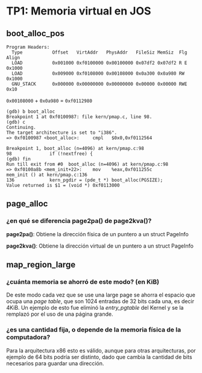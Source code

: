 TP1: Memoria virtual en JOS
===========================

boot_alloc_pos
--------------

```
Program Headers:
  Type           Offset   VirtAddr   PhysAddr   FileSiz MemSiz  Flg Align
  LOAD           0x001000 0xf0100000 0x00100000 0x07df2 0x07df2 R E 0x1000
  LOAD           0x009000 0xf0108000 0x00108000 0x0a300 0x0a980 RW  0x1000
  GNU_STACK      0x000000 0x00000000 0x00000000 0x00000 0x00000 RWE 0x10
```

`0x00108000` + `0x0a980` = `0xf0112980`

```
(gdb) b boot_alloc
Breakpoint 1 at 0xf0100987: file kern/pmap.c, line 98.
(gdb) c
Continuing.
The target architecture is set to "i386".
=> 0xf0100987 <boot_alloc>:     cmpl   $0x0,0xf0112564

Breakpoint 1, boot_alloc (n=4096) at kern/pmap.c:98
98              if (!nextfree) {
(gdb) fin
Run till exit from #0  boot_alloc (n=4096) at kern/pmap.c:98
=> 0xf0100a8b <mem_init+22>:    mov    %eax,0xf011255c
mem_init () at kern/pmap.c:136
136             kern_pgdir = (pde_t *) boot_alloc(PGSIZE);
Value returned is $1 = (void *) 0xf0113000
```


page_alloc
----------

### ¿en qué se diferencia page2pa() de page2kva()?
**page2pa()**: Obtiene la dirección física de un puntero a un struct PageInfo

**page2kva()**: Obtiene la dirección virtual de un puntero a un struct PageInfo


map_region_large
----------------

### ¿cuánta memoria se ahorró de este modo? (en KiB)

De este modo cada vez que se use una large page se ahorra el espacio que ocupa una *page table*, que son 1024 entradas de 32 bits cada una, es decir 4KiB. 
Un ejemplo de esto fue eliminó la *entry_pgtable* del Kernel y se la remplazó por el uso de una página grande.

### ¿es una cantidad fija, o depende de la memoria física de la computadora?

Para la arquitectura x86 esto es válido, aunque para otras arquitecturas, por ejemplo de 64 bits podría ser distinto, dado que cambia la cantidad de bits necesarios para guardar una dirección.

